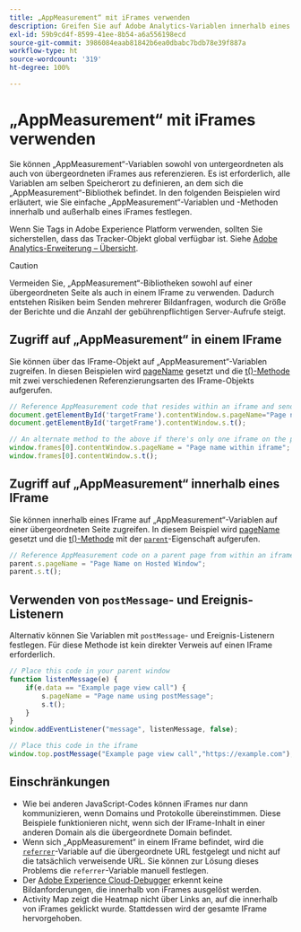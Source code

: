 ```yaml
---
title: „AppMeasurement“ mit iFrames verwenden
description: Greifen Sie auf Adobe Analytics-Variablen innerhalb eines IFrame oder einer übergeordneten Seite zu, während Sie sich in einem IFrame befinden.
exl-id: 59b9cd4f-8599-41ee-8b54-a6a556198ecd
source-git-commit: 3986084eaab81842b6ea0dbabc7bdb78e39f887a
workflow-type: ht
source-wordcount: '319'
ht-degree: 100%

---
```


# „AppMeasurement“ mit iFrames verwenden

Sie können „AppMeasurement“-Variablen sowohl von untergeordneten als auch von übergeordneten iFrames aus referenzieren. Es ist erforderlich, alle Variablen am selben Speicherort zu definieren, an dem sich die „AppMeasurement“-Bibliothek befindet. In den folgenden Beispielen wird erläutert, wie Sie einfache „AppMeasurement“-Variablen und -Methoden innerhalb und außerhalb eines iFrames festlegen.

Wenn Sie Tags in Adobe Experience Platform verwenden, sollten Sie sicherstellen, dass das Tracker-Objekt global verfügbar ist. Siehe [Adobe Analytics-Erweiterung – Übersicht](https://experienceleague.adobe.com/docs/experience-platform/tags/extensions/adobe/analytics/overview.html?lang=de).

>[!CAUTION]
>
>Vermeiden Sie, „AppMeasurement“-Bibliotheken sowohl auf einer übergeordneten Seite als auch in einem IFrame zu verwenden. Dadurch entstehen Risiken beim Senden mehrerer Bildanfragen, wodurch die Größe der Berichte und die Anzahl der gebührenpflichtigen Server-Aufrufe steigt.

## Zugriff auf „AppMeasurement“ in einem IFrame

Sie können über das IFrame-Objekt auf „AppMeasurement“-Variablen zugreifen. In diesen Beispielen wird [pageName](../vars/page-vars/pagename.md) gesetzt und die [t()-Methode](../vars/functions/t-method.md) mit zwei verschiedenen Referenzierungsarten des IFrame-Objekts aufgerufen.

```js
// Reference AppMeasurement code that resides within an iframe and send an image request
document.getElementById('targetFrame').contentWindow.s.pageName="Page name within iframe";
document.getElementById('targetFrame').contentWindow.s.t();

// An alternate method to the above if there's only one iframe on the page
window.frames[0].contentWindow.s.pageName = "Page name within iframe";
window.frames[0].contentWindow.s.t();
```

## Zugriff auf „AppMeasurement“ innerhalb eines IFrame

Sie können innerhalb eines IFrame auf „AppMeasurement“-Variablen auf einer übergeordneten Seite zugreifen. In diesem Beispiel wird [pageName](../vars/page-vars/pagename.md) gesetzt und die [t()-Methode](../vars/functions/t-method.md) mit der [`parent`](https://www.w3schools.com/jsref/prop_win_parent.asp)-Eigenschaft aufgerufen.

```js
// Reference AppMeasurement code on a parent page from within an iframe and send an image request
parent.s.pageName = "Page Name on Hosted Window";
parent.s.t();
```

## Verwenden von `postMessage`- und Ereignis-Listenern

Alternativ können Sie Variablen mit `postMessage`- und Ereignis-Listenern festlegen. Für diese Methode ist kein direkter Verweis auf einen IFrame erforderlich.

```js
// Place this code in your parent window
function listenMessage(e) {
    if(e.data == "Example page view call") {
        s.pageName = "Page name using postMessage";
        s.t();
    }
}
window.addEventListener("message", listenMessage, false);

// Place this code in the iframe
window.top.postMessage("Example page view call","https://example.com");
```

## Einschränkungen

* Wie bei anderen JavaScript-Codes können iFrames nur dann kommunizieren, wenn Domains und Protokolle übereinstimmen. Diese Beispiele funktionieren nicht, wenn sich der IFrame-Inhalt in einer anderen Domain als die übergeordnete Domain befindet.
* Wenn sich „AppMeasurement“ in einem IFrame befindet, wird die [`referrer`](../vars/page-vars/referrer.md)-Variable auf die übergeordnete URL festgelegt und nicht auf die tatsächlich verweisende URL. Sie können zur Lösung dieses Problems die `referrer`-Variable manuell festlegen.
* Der [Adobe Experience Cloud-Debugger](https://experienceleague.adobe.com/docs/debugger/using/experience-cloud-debugger.html?lang=de) erkennt keine Bildanforderungen, die innerhalb von iFrames ausgelöst werden.
* Activity Map zeigt die Heatmap nicht über Links an, auf die innerhalb von iFrames geklickt wurde. Stattdessen wird der gesamte IFrame hervorgehoben.

